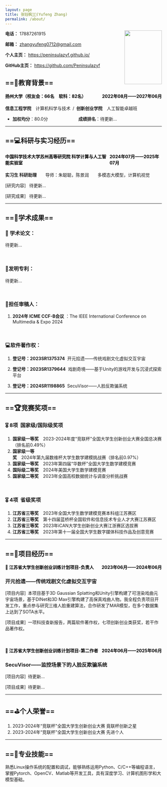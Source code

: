 ```yaml
---
layout: page
title: 张钰枫👨‍💻(Yufeng Zhang)
permalink: /about/
---
```


<img align="right" src="https://peninsulazyf.github.io/images/证件照.jpg" width=120 height=173  style="max-width: 100%;">

**电话：** 17887261915

**邮箱：** <zhangyufeng0712@gmail.com>

**个人主页：** <https://peninsulazyf.github.io/>

**GitHub主页：** <https://github.com/Peninsulazyf>


## ==🏢教育背景==

<h4 style="display: flex;justify-content: space-between; color: black;">
<span>扬州大学（校友会：66名&ensp;&ensp;软科：82名）</span> <span>2022年08月——2027年06月</span>
</h4>


**信息工程学院**&ensp;&ensp;计算机科学与技术&ensp;/&ensp;**创新创业学院**&ensp;&ensp;人工智能卓越班

- **加权均分**：80.0分&ensp;&ensp;&ensp;&ensp;&ensp;&ensp;&ensp;&ensp;&ensp;&ensp;&ensp;&ensp;&ensp;&ensp;**成绩排名**：待更新...

  
---

## ==💻科研与实习经历==
<h4 style="display: flex;justify-content: space-between; color: black;">
<span>中国科学技术大学苏州高等研究院 科学计算与人工智能实验室</span> <span>2024年07月——2025年07月</span>
</h4>

**实习生 科研助理**&ensp;&ensp;&ensp;&ensp;导师：朱聪聪，陈景润&ensp;&ensp;&ensp;&ensp;多模态大模型，计算机视觉

[研究内容] &ensp;待更新...

[研究成果] &ensp;待更新...

---
## ==📑学术成果==

### 📜 **学术论文：**

待更新...

<br/>

### 🧬**发明专利：**

待更新...

<br/>

### 📃**担任审稿人：**

1. **2024年 ICME CCF-B会议** ：The IEEE International Conference on Multimedia & Expo 2024

<br/>

### 💻**软件著作权：**

1. **登记号：2023SR1375374**&nbsp;&nbsp;开元拾遗——传统戏剧文化虚拟交互宇宙

2. **登记号：2023SR1379644**&nbsp;&nbsp;戏剧奇境——基于Unity的游戏开发与沉浸式探索平台

3. **登记号：2024SR1198865**&nbsp;&nbsp;SecuVisor——人脸反欺骗系统
---

## ==🏆竞赛奖项==
### 🎖️ **8项&nbsp;&nbsp;国家级/国际级奖项**
1. **国家级一等奖**&ensp;&ensp;2023-2024年度“竞联杯”全国大学生创新创业大赛全国总决赛（排名前0.49%）
2. **国家级一等奖**&ensp;&ensp;2024年第九届数维杯大学生数学建模挑战赛（排名前0.97%）
3. **国家级一等奖**&ensp;&ensp;2023年第四届“华数杯”全国大学生数学建模竞赛
4. **国际级二等奖**&ensp;&ensp;2024年美国大学生数学建模竞赛
5. **国家级二等奖**&ensp;&ensp;2023年全国高校数据统计与调查分析挑战赛

<br/>

### 🎖️ **4项&nbsp;&nbsp;省级奖项**
1. **江苏省三等奖**&ensp;&ensp;2023年全国大学生数学建模竞赛本科组江苏赛区
2. **江苏省三等奖**&ensp;&ensp;第十四届蓝桥杯全国软件和信息技术专业人才大赛江苏赛区
3. **江苏省三等奖**&ensp;&ensp;2023年iCAN大学生创新创业大赛江浙赛区选拔赛
4. **江苏省三等奖**&ensp;&ensp;2023年第十一届全国大学生数字媒体科技作品及创意竞赛

---

## ==🚀项目经历==
<h4 style="display: flex;justify-content: space-between; color: black;">
<span>📌 江苏省大学生创新创业训练计划项目-负责人</span> <span>2023年06月——2024年06月</span>
</h4>
  
### **开元拾遗——传统戏剧文化虚拟交互宇宙**
  
  [项目内容]&ensp;本项目基于3D Gaussian Splatting和Unity引擎构建了可渲染戏曲元宇宙场景，基于DINet和3D Max引擎构建了高保真戏曲人物。我全程负责项目开发工作，重点参与研究三维人脸重建算法，合作研发了MAR模型，在多个数据集上达到了SOTA水平。

  [项目成果]&ensp;一项科技查新报告，两篇软件著作权，七项创新创业类获奖，若干作品著作权。

<br/>

<h4 style="display: flex;justify-content: space-between; color: black;">
<span>📌 江苏省大学生创新创业训练计划项目-第二作者</span> <span>2024年06月——2025年06月</span>
</h4>

###  **SecuVisor——监控场景下的人脸反欺骗系统**

  [项目内容]&ensp;待更新...

  [项目成果]&ensp;待更新...

---

## ==⛳个人荣誉==
1. 2023-2024年“竞联杯”全国大学生创新创业大赛 竟联杯创新之星
2. 2023-2024年“竞联杯”全国大学生创新创业大赛 先进个人

---

## ==🔧专业技能==
熟悉Linux操作系统的配置和调试，能够熟练运用Python、C/C++等编程语言，掌握Pytorch、OpenCV、Matlab等开发工具，具有深度学习、计算机图形学和大模型基础。
